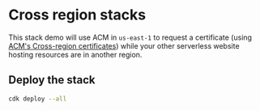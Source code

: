 # Cross region stacks 

This stack demo will use ACM in `us-east-1` to request a certificate (using [ACM's Cross-region certificates](https://docs.aws.amazon.com/cdk/api/v2/docs/aws-cdk-lib.aws_certificatemanager-readme.html#cross-region-certificates)) 
while your other serverless website hosting resources are in another region.

## Deploy the stack

```bash
cdk deploy --all
```
